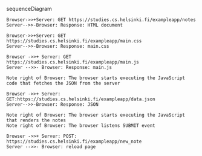 

sequenceDiagram
    
    Browser->>+Server: GET https://studies.cs.helsinki.fi/exampleapp/notes
    Server-->>-Browser: Response: HTML document
    
    Browser->>+Server: GET https://studies.cs.helsinki.fi/exampleapp/main.css
    Server-->>-Browser: Response: main.css
    
    Browser ->>+ Server: GET https://studies.cs.helsinki.fi/exampleapp/main.js
    Server -->>- Browser: Response: main.js
    
    Note right of Browser: The browser starts executing the JavaScript code that fetches the JSON from the server
    
    Browser ->>+ Server: GET:https://studies.cs.helsinki.fi/exampleapp/data.json
    Server-->>-Browser: Response: JSON
    
    Note right of Browser: The browser starts executing the JavaScript that renders the notes
    Note right of Browser: The browser listens SUBMIT event
    
    Browser ->>+ Server: POST: https://studies.cs.helsinki.fi/exampleapp/new_note
    Server -->>- Browser: reload page